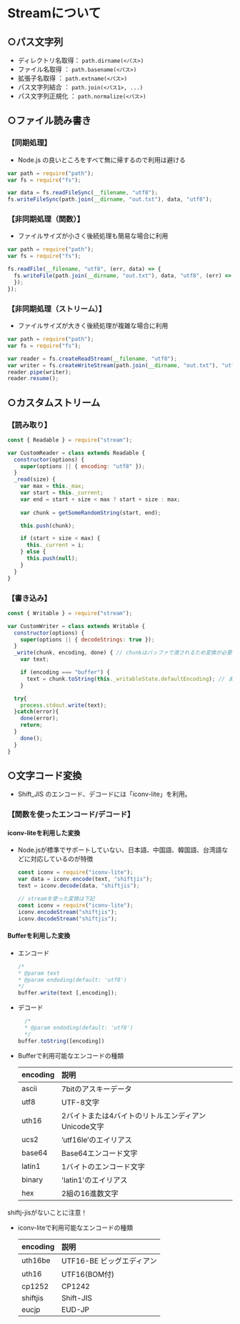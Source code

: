 # Streamについて

## ○パス文字列
- ディレクトリ名取得：  `path.dirname(<パス>)`
- ファイル名取得    ：  `path.basename(<パス>)`
- 拡張子名取得      ：  `path.extname(<パス>)`
- パス文字列結合    ：  `path.join(<パス1>, ...)`
- パス文字列正規化  ：  `path.normalize(<パス>)`



## ○ファイル読み書き
### 【同期処理】
  - Node.js の良いところをすべて無に帰するので利用は避ける
  ```JavaScript
  var path = require("path");
  var fs = require("fs");

  var data = fs.readFileSync(__filename, "utf8");
  fs.writeFileSync(path.join(__dirname, "out.txt"), data, "utf8");
  ```
### 【非同期処理（関数）】
  - ファイルサイズが小さく後続処理も簡易な場合に利用
  ```JavaScript
  var path = require("path");
  var fs = require("fs");
  
  fs.readFile(__filename, "utf8", (err, data) => {
    fs.writeFile(path.join(__dirname, "out.txt"), data, "utf8", (err) => {
    });
  });
  ```
### 【非同期処理（ストリーム）】

  - ファイルサイズが大きく後続処理が複雑な場合に利用
  ```JavaScript
  var path = require("path");
  var fs = require("fs");
  
  var reader = fs.createReadStream(__filename, "utf8");
  var writer = fs.createWriteStream(path.join(__dirname, "out.txt"), "utf8");
  reader.pipe(writer);
  reader.resume();
  ```

## ○カスタムストリーム

### 【読み取り】
  ```JavaScript
  const { Readable } = require("stream");
  
  var CustomReader = class extends Readable {
    constructor(options) {
      super(options || { encoding: "utf8" });
    }
    _read(size) {
      var max = this._max;
      var start = this._current;
      var end = start + size < max ? start + size : max;
      
      var chunk = getSomeRandomString(start, end);
  
      this.push(chunk);    
  
      if (start + size < max) {
        this._current = i;
      } else {
        this.push(null);
      }
    }
  }
  ```

### 【書き込み】
  ```JavaScript
  const { Writable } = require("stream");
  
  var CustomWriter = class extends Writable {
    constructor(options) {
      super(options || { decodeStrings: true });
    }
    _write(chunk, encoding, done) { // chunkはバッファで渡されるため変換が必要
      var text;
  
      if (encoding === "buffer") {
        text = chunk.toString(this._writableState.defaultEncoding); // または、options.decodeStrings = true　で文字列に直す
      }
  
    try{
      process.stdout.write(text);
    }catch(error){
      done(error);
      return;
    }  
      done();
    }
  }
  ```

## ○文字コード変換
- Shift_JIS のエンコード、デコードには「iconv-lite」を利用。

### 【関数を使ったエンコード/デコード】
#### iconv-liteを利用した変換
- Node.jsが標準でサポートしていない、日本語、中国語、韓国語、台湾語などに対応しているのが特徴
  ```JavaScript
  const iconv = require("iconv-lite");
  var data = iconv.encode(text, "shiftjis");
  text = iconv.decode(data, "shiftjis");

  // streamを使った変換は下記
  const iconv = require("iconv-lite");
  iconv.encodeStream("shiftjis");
  iconv.decodeStream("shiftjis");
  ```

#### Bufferを利用した変換
- エンコード
  ```JavaScript
  /*
  * @param text
  * @param endoding(default: 'utf8')
  */
  buffer.write(text [,encoding]);
  ```
- デコード
  ```JavaScript
    /*
    * @param endoding(default: 'utf8')
    */
  buffer.toString([encoding])
  ```
- Bufferで利用可能なエンコードの種類

  |encoding |説明  |
  |:---- |:---- |
  |ascii|7bitのアスキーデータ|
  |utf8|UTF-8文字|
  |uth16|2バイトまたは4バイトのリトルエンディアンUnicode文字|
  |ucs2|’utf16le’のエイリアス|
  |base64|Base64エンコード文字|
  |latin1|1バイトのエンコード文字|
  |binary|'latin1'のエイリアス|
  |hex|2組の16進数文字|

shiftj-jisがないことに注意！

- iconv-liteで利用可能なエンコードの種類

  |encoding |説明  |
  |:---- |:---- |
  |uth16be|UTF16-BE ビッグエディアン|
  |uth16|UTF16(BOM付)|
  |cp1252|CP1242|
  |shiftjis|Shift-JIS|
  |eucjp|EUD-JP|
